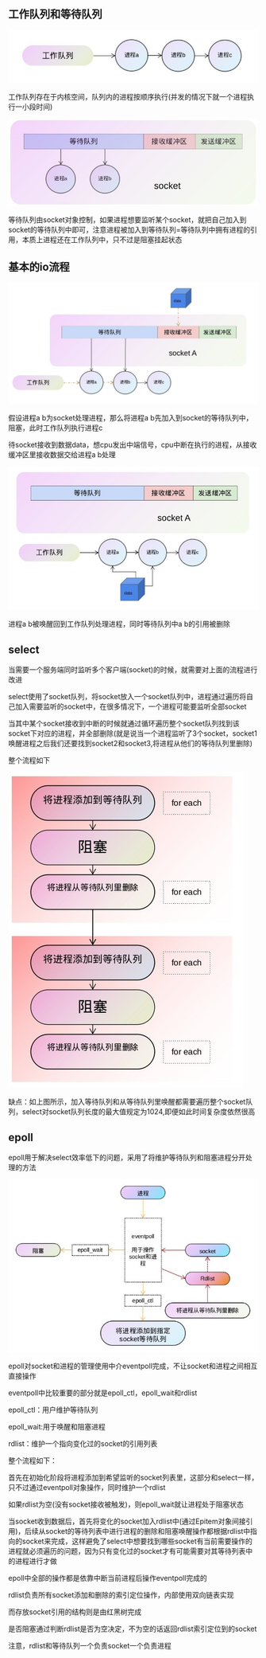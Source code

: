 ## 工作队列和等待队列

![work](https://github.com/einQimiaozi/awesome_java_notebook/blob/main/io%E6%A8%A1%E5%BC%8F/resources/workqueue.jpg)

工作队列存在于内核空间，队列内的进程按顺序执行(并发的情况下就一个进程执行一小段时间)

![wait](https://github.com/einQimiaozi/awesome_java_notebook/blob/main/io%E6%A8%A1%E5%BC%8F/resources/waitqueue.jpg)

等待队列由socket对象控制，如果进程想要监听某个socket，就把自己加入到socket的等待队列中即可，注意进程被加入到等待队列=等待队列中拥有进程的引用，本质上进程还在工作队列中，只不过是阻塞挂起状态

## 基本的io流程

![1](https://github.com/einQimiaozi/awesome_java_notebook/blob/main/io%E6%A8%A1%E5%BC%8F/resources/1.jpg)

假设进程a b为socket处理进程，那么将进程a b先加入到socket的等待队列中，阻塞，此时工作队列执行进程c

待socket接收到数据data，想cpu发出中端信号，cpu中断在执行的进程，从接收缓冲区里接收数据交给进程a b处理

![2](https://github.com/einQimiaozi/awesome_java_notebook/blob/main/io%E6%A8%A1%E5%BC%8F/resources/2.jpg)

进程a b被唤醒回到工作队列处理进程，同时等待队列中a b的引用被删除

## select

当需要一个服务端同时监听多个客户端(socket)的时候，就需要对上面的流程进行改进

select使用了socket队列，将socket放入一个socket队列中，进程通过遍历将自己加入需要监听的socket中，在很多情况下，一个进程可能要监听全部socket

当其中某个socket接收到中断的时候就通过循环遍历整个socket队列找到该socket下对应的进程，并全部删除(就是说当一个进程监听了3个socket，socket1唤醒进程之后我们还要找到socket2和socket3,将进程从他们的等待队列里删除)

整个流程如下

![select](https://github.com/einQimiaozi/awesome_java_notebook/blob/main/io%E6%A8%A1%E5%BC%8F/resources/select.jpg)

缺点：如上图所示，加入等待队列和从等待队列里唤醒都需要遍历整个socket队列，select对socket队列长度的最大值规定为1024,即便如此时间复杂度依然很高

## epoll

epoll用于解决select效率低下的问题，采用了将维护等待队列和阻塞进程分开处理的方法

![epoll](https://github.com/einQimiaozi/awesome_java_notebook/blob/main/io%E6%A8%A1%E5%BC%8F/resources/epoll.jpg)

epoll对socket和进程的管理使用中介eventpoll完成，不让socket和进程之间相互直接操作

eventpoll中比较重要的部分就是epoll_ctl，epoll_wait和rdlist

epoll_ctl：用户维护等待队列

epoll_wait:用于唤醒和阻塞进程

rdlist：维护一个指向变化过的socket的引用列表

整个流程如下：

首先在初始化阶段将进程添加到希望监听的socket列表里，这部分和select一样，只不过通过eventpoll对象操作，同时维护一个rdlist

如果rdlist为空(没有socket接收被触发)，则epoll_wait就让进程处于阻塞状态

当socket收到数据后，首先将变化的socket加入rdlist中(通过Epitem对象间接引用)，后续从socket的等待列表中进行进程的删除和阻塞唤醒操作都根据rdlist中指向的socket来完成，这样避免了select中想要找到哪些socket有当前需要操作的进程就必须遍历的问题，因为只有变化过的socket才有可能需要对其等待列表中的进程进行才做

epoll中全部的操作都是依靠中断当前进程后操作eventpoll完成的

rdlist负责所有socket添加和删除的索引定位操作，内部使用双向链表实现

而存放socket引用的结构则是由红黑树完成

是否阻塞通过判断rdlist是否为空决定，不为空的话返回rdlist索引定位到的socket

注意，rdlist和等待队列一个负责socket一个负责进程
